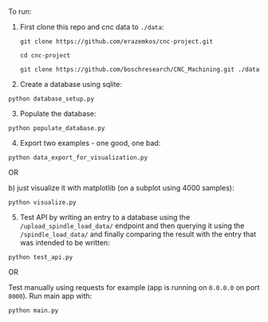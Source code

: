 To run:

1. First clone this repo and cnc data to `./data`:


    `git clone https://github.com/erazemkos/cnc-project.git`

    `cd cnc-project`

    `git clone https://github.com/boschresearch/CNC_Machining.git ./data`


2. Create a database using sqlite:

`python database_setup.py`

3. Populate the database:

`python populate_database.py`

4. Export two examples - one good, one bad:

`python data_export_for_visualization.py`

OR

b) just visualize it with matplotlib (on a subplot using 4000 samples):

`python visualize.py`

5. Test API by writing an entry to a database using the `/upload_spindle_load_data/` endpoint and then querying it
using the `/spindle_load_data/` and finally comparing the result with the entry that was intended to be written:

`python test_api.py`

OR

Test manually using requests for example (app is running on `0.0.0.0` on port `8000`). Run main app with:

`python main.py`
